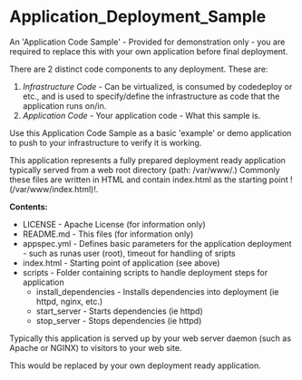 # Application_Deployment_Sample

An 'Application Code Sample' - Provided for demonstration only - you are required to replace this with your own application before final deployment.

There are 2 distinct code components to any deployment. These are:

  1. *Infrastructure Code* -  Can be virtualized, is consumed by codedeploy or etc., and is used to specify/define the infrastructure as code that the application runs on/in.
  2. *Application Code* - Your application code - What this sample is.

Use this Application Code Sample as a basic 'example' or demo application to push to your infrastructure to verify it is working.

This application represents a fully prepared deployment ready application typically served from a web root directory (path: /var/www/.) Commonly these files are written in HTML and contain index.html as the starting point !(/var/www/index.html)!.

**Contents:**
* LICENSE - Apache License (for information only)
* README.md - This files (for information only)
* appspec.yml - Defines basic parameters for the application deployment - such as runas user (root), timeout for handling of sripts
* index.html - Starting point of application (see above)
* scripts - Folder containing scripts to handle deployment steps for application
  * install_dependencies - Installs dependencies into deployment (ie httpd, nginx, etc.)
  * start_server - Starts dependencies (ie httpd)
  * stop_server - Stops dependencies (ie httpd)


Typically this application is served up by your web server daemon (such as Apache or NGINX) to visitors to your web site.

This would be replaced by your own deployment ready application.
